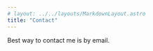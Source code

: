 ```yaml
---
# layout: ../../layouts/MarkdownLayout.astro
title: "Contact"
---
```

Best way to contact me is by email.




  
